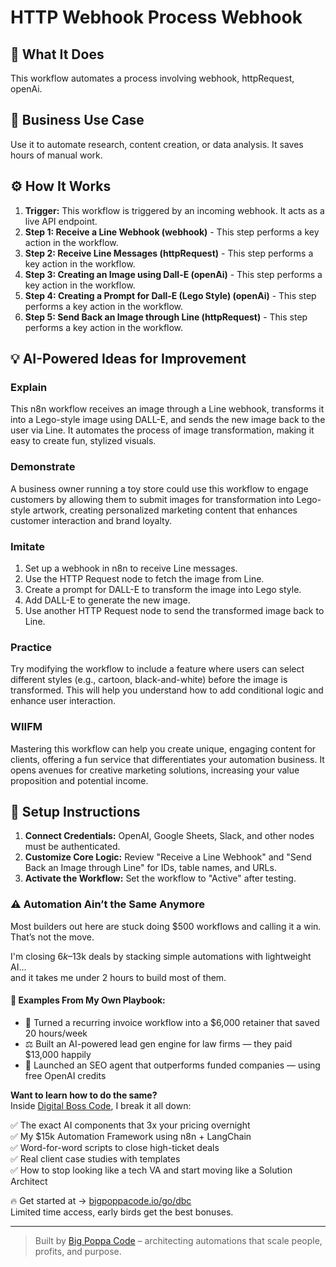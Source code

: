 # HTTP Webhook Process Webhook

## 🚀 What It Does
This workflow automates a process involving webhook, httpRequest, openAi.

## 💼 Business Use Case
Use it to automate research, content creation, or data analysis. It saves hours of manual work.

## ⚙️ How It Works
1.  **Trigger:** This workflow is triggered by an incoming webhook. It acts as a live API endpoint.
2. **Step 1: Receive a Line Webhook (webhook)** - This step performs a key action in the workflow.
3. **Step 2: Receive Line Messages (httpRequest)** - This step performs a key action in the workflow.
4. **Step 3: Creating an Image using Dall-E (openAi)** - This step performs a key action in the workflow.
5. **Step 4: Creating a Prompt for Dall-E (Lego Style) (openAi)** - This step performs a key action in the workflow.
6. **Step 5: Send Back an Image through Line (httpRequest)** - This step performs a key action in the workflow.

## 💡 AI-Powered Ideas for Improvement
### Explain
This n8n workflow receives an image through a Line webhook, transforms it into a Lego-style image using DALL-E, and sends the new image back to the user via Line. It automates the process of image transformation, making it easy to create fun, stylized visuals.

### Demonstrate
A business owner running a toy store could use this workflow to engage customers by allowing them to submit images for transformation into Lego-style artwork, creating personalized marketing content that enhances customer interaction and brand loyalty.

### Imitate
1. Set up a webhook in n8n to receive Line messages.
2. Use the HTTP Request node to fetch the image from Line.
3. Create a prompt for DALL-E to transform the image into Lego style.
4. Add DALL-E to generate the new image.
5. Use another HTTP Request node to send the transformed image back to Line.

### Practice
Try modifying the workflow to include a feature where users can select different styles (e.g., cartoon, black-and-white) before the image is transformed. This will help you understand how to add conditional logic and enhance user interaction.

### WIIFM
Mastering this workflow can help you create unique, engaging content for clients, offering a fun service that differentiates your automation business. It opens avenues for creative marketing solutions, increasing your value proposition and potential income.

## 🔧 Setup Instructions
1. **Connect Credentials:** OpenAI, Google Sheets, Slack, and other nodes must be authenticated.
2. **Customize Core Logic:** Review "Receive a Line Webhook" and "Send Back an Image through Line" for IDs, table names, and URLs.
3. **Activate the Workflow:** Set the workflow to "Active" after testing.

### ⚠️ Automation Ain’t the Same Anymore

Most builders out here are stuck doing $500 workflows and calling it a win.  
That’s not the move.  

I'm closing $6k–$13k deals by stacking simple automations with lightweight AI...  
and it takes me under 2 hours to build most of them.

#### 🧠 Examples From My Own Playbook:
- 🔁 Turned a recurring invoice workflow into a $6,000 retainer that saved 20 hours/week  
- ⚖️ Built an AI-powered lead gen engine for law firms — they paid $13,000 happily  
- 🚀 Launched an SEO agent that outperforms funded companies — using free OpenAI credits  

**Want to learn how to do the same?**  
Inside [Digital Boss Code](https://bigpoppacode.io/go/dbc), I break it all down:

✅ The exact AI components that 3x your pricing overnight  
✅ My $15k Automation Framework using n8n + LangChain  
✅ Word-for-word scripts to close high-ticket deals  
✅ Real client case studies with templates  
✅ How to stop looking like a tech VA and start moving like a Solution Architect  

🔥 Get started at → [bigpoppacode.io/go/dbc](https://bigpoppacode.io/go/dbc)  
Limited time access, early birds get the best bonuses.

---
> Built by [Big Poppa Code](https://bigpoppacode.io) – architecting automations that scale people, profits, and purpose.
